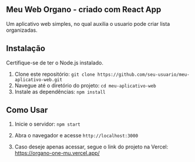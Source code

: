 ## Meu Web Organo - criado com React App
  Um aplicativo web simples, no qual auxilia o usuario pode criar lista organizadas.

## Instalação

Certifique-se de ter o Node.js instalado.

1. Clone este repositório: `git clone https://github.com/seu-usuario/meu-aplicativo-web.git`
2. Navegue até o diretório do projeto: `cd meu-aplicativo-web`
3. Instale as dependências: `npm install`

## Como Usar

1. Inicie o servidor: `npm start`
2. Abra o navegador e acesse `http://localhost:3000`

3. Caso deseje apenas acessar, segue o link do projeto na Vercel: https://organo-one-mu.vercel.app/

